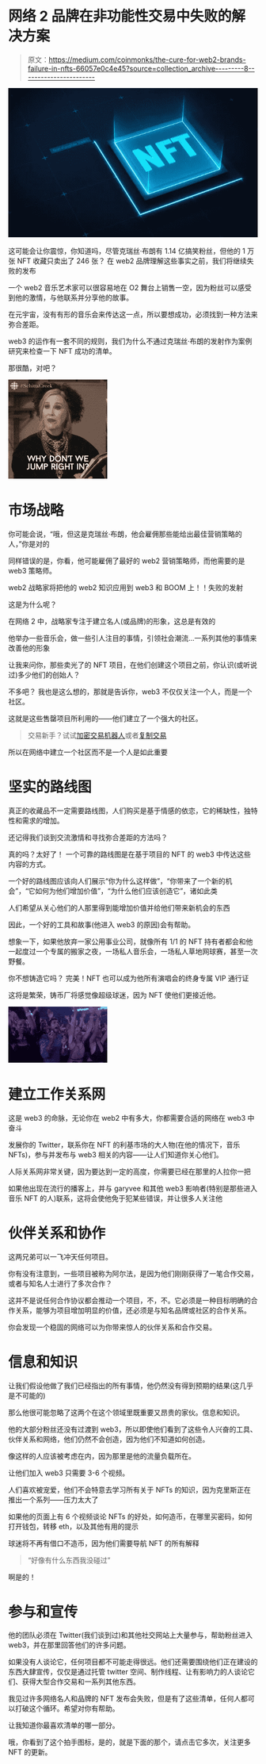 # 网络 2 品牌在非功能性交易中失败的解决方案

> 原文：<https://medium.com/coinmonks/the-cure-for-web2-brands-failure-in-nfts-66057e0c4e45?source=collection_archive---------8----------------------->

![](img/508d680b168091d11cf69ca3e8e192e9.png)

这可能会让你震惊，你知道吗，尽管克瑞丝·布朗有 1.14 亿搞笑粉丝，但他的 1 万张 NFT 收藏只卖出了 246 张？
在 web2 品牌理解这些事实之前，我们将继续失败的发布

一个 web2 音乐艺术家可以很容易地在 O2 舞台上销售一空，因为粉丝可以感受到他的激情，与他联系并分享他的故事。

在元宇宙，没有有形的音乐会来传达这一点，所以要想成功，必须找到一种方法来弥合差距。

web3 的运作有一套不同的规则，我们为什么不通过克瑞丝·布朗的发射作为案例研究来检查一下 NFT 成功的清单。

那很酷，对吧？

![](img/260b04ecdbb1b3bd077219e657525d11.png)

# 市场战略

你可能会说，“哦，但这是克瑞丝·布朗，他会雇佣那些能给出最佳营销策略的人，”你是对的

同样错误的是，你看，他可能雇佣了最好的 web2 营销策略师，而他需要的是 web3 策略师。

web2 战略家将把他的 web2 知识应用到 web3 和 BOOM 上！！失败的发射

这是为什么呢？

在网络 2 中，战略家专注于建立名人(或品牌)的形象，这总是有效的

他举办一些音乐会，做一些引人注目的事情，引领社会潮流…一系列其他的事情来改善他的形象

让我来问你，那些卖光了的 NFT 项目，在他们创建这个项目之前，你认识(或听说过)多少他们的创始人？

不多吧？
我也是这么想的，那就是告诉你，web3 不仅仅关注一个人，而是一个社区。

这就是这些售罄项目所利用的——他们建立了一个强大的社区。

> 交易新手？试试[加密交易机器人](/coinmonks/crypto-trading-bot-c2ffce8acb2a)或者[复制交易](/coinmonks/top-10-crypto-copy-trading-platforms-for-beginners-d0c37c7d698c)

所以在网络中建立一个社区而不是一个人是如此重要

# 坚实的路线图

真正的收藏品不一定需要路线图，人们购买是基于情感的依恋，它的稀缺性，独特性和需求的增加。

还记得我们谈到交流激情和寻找弥合差距的方法吗？

真的吗？太好了！
一个可靠的路线图是在基于项目的 NFT 的 web3 中传达这些内容的方式。

一个好的路线图应该向人们展示“你为什么这样做”，“你带来了一个新的机会”，“它如何为他们增加价值”，“为什么他们应该创造它”，诸如此类

人们希望从关心他们的人那里得到能增加价值并给他们带来新机会的东西

因此，一个好的工具和故事(他进入 web3 的原因)会有帮助。

想象一下，如果他放弃一家公用事业公司，就像所有 1/1 的 NFT 持有者都会和他一起度过一个专属的搬家之夜，一场私人音乐会，一场私人草地网球赛，甚至一次野餐。

你不想铸造它吗？
完美！NFT 也可以成为他所有演唱会的终身专属 VIP 通行证

这将是繁荣，铸币厂将感觉像超级球迷，因为 NFT 使他们更接近他。

![](img/0cb3be175f9d219ea7cde96286239b6f.png)

# 建立工作关系网

这是 web3 的命脉，无论你在 web2 中有多大，你都需要合适的网络在 web3 中奋斗

发展你的 Twitter，联系你在 NFT 的利基市场的大人物(在他的情况下，音乐 NFTs)，参与并发布与 web3 相关的内容——让人们知道你关心他们。

人际关系网非常关键，因为要达到一定的高度，你需要已经在那里的人拉你一把

如果他出现在流行的播客上，并与 garyvee 和其他 web3 影响者(特别是那些进入音乐 NFT 的人)联系，这将会使他免于犯某些错误，并让很多人关注他

# 伙伴关系和协作

这两兄弟可以一飞冲天任何项目。

你有没有注意到，一些项目被称为阿尔法，是因为他们刚刚获得了一笔合作交易，或者与知名人士进行了多次合作？

这并不是说任何合作协议都会推动一个项目，不，不。它必须是一种目标明确的合作关系，能够为项目增加明显的价值，还必须是与知名品牌或社区的合作关系。

你会发现一个稳固的网络可以为你带来惊人的伙伴关系和合作交易。

# 信息和知识

让我们假设他做了我们已经指出的所有事情，他仍然没有得到预期的结果(这几乎是不可能的)

那么他很可能忽略了这两个在这个领域里既重要又昂贵的家伙。信息和知识。

他的大部分粉丝还没有过渡到 web3，所以即使他们看到了这些令人兴奋的工具、伙伴关系和网络，他们仍然不会创造，因为他们不知道如何创造。

像这样的人应该被考虑在内，因为那里是他的流量负载所在。

让他们加入 web3 只需要 3-6 个视频。

人们喜欢被宠爱，他们不会特意去学习所有关于 NFTs 的知识，因为克里斯正在推出一个系列——压力太大了

如果他的页面上有 6 个视频谈论 NFTs 的好处，如何造币，在哪里买密码，如何打开钱包，转移 eth，以及其他有用的提示

球迷将不再有借口不造币，因为他们需要导航 NFT 的所有解释

> “好像有什么东西我没碰过”

啊是的！

# 参与和宣传

他的团队必须在 Twitter(我们谈到过)和其他社交网站上大量参与，帮助粉丝进入 web3，并在那里回答他们的许多问题。

如果没有人谈论它，任何项目都不可能走得很远。他们还需要围绕他们正在建设的东西大肆宣传，仅仅是通过托管 twitter 空间、制作线程、让有影响力的人谈论它们、获得大型合作交易和一系列其他东西。

我见过许多网络名人和品牌的 NFT 发布会失败，但是有了这些清单，任何人都可以打破这个循环。希望对你有帮助。

让我知道你最喜欢清单的哪一部分。

哦，你看到了这个拍手图标，是的，就是下面的那个，请点击它多次，关注更多 NFT 的更新。